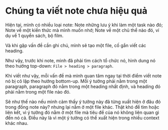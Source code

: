 # Chúng ta viết note chưa hiệu quả

Hiện tại, mình có nhiều loại note: Note những lưu ý khi làm một task nào đó; Note về một kiến thức mà mình muốn nhớ; Note về một chủ thể nào đó, ví dụ về 1 quyển sách, bộ film.

Và khi gặp vấn đề cần ghi chú, mình sẽ tạo một file, cố gắn viết các heading.

Như vậy, trước khi note, mình đã phải tìm cách tổ chức nó, hình dung nó theo hướng top-down: `File > heading > paragraph`.

Khi viết như vậy, mỗi vấn đề mà mình quan tâm ngay tại thời điểm viết note nó bị cô lập theo hướng bottom-up. Mỗi ý tưởng phải nằm trong một paragraph, paragraph đó nằm trong một heading nhất định, và heading đó phải nằm trong một file nào đó.

Sẽ như thế nào nếu mình cảm thấy ý tưởng này đã từng xuất hiện ở đâu đó trong đống note này? nhưng lại nằm ở một file khác. Thật khó để tìm hoặc liên kết, vì ý tưởng đó nằm ở một file mà tiêu đề của nó không liên quan gì đến nó cả. Điều này là vì một ý tưởng có thể xuất hiện trong nhiều context khác nhau.
